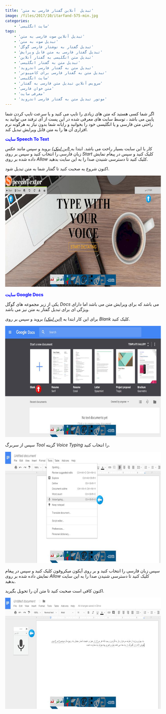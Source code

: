 ```yaml
---
title: 'تبدیل  آنلاین گفتار فارسی به متن'
image: /files/2017/10/itarfand-575-min.jpg
categories:
    - 'سایت انگلیسی'
tags:
    - 'تبدیل آنلاین صوت فارسی به متن'
    - 'تبدیل صوت به متن'
    - 'تبدیل گفتار به نوشتار فارسی گوگل'
    - 'تبدیل گفتار فارسی به متن قابل ویرایش'
    - 'تبدیل متن انگلیسی به گفتار آنلاین'
    - 'تبدیل متن به گفتار انگلیسی'
    - 'تبدیل متن به گفتار فارسی اندروید'
    - 'تبدیل متن به گفتار فارسی برای کامپیوتر'
    - 'سایت انگلیسی'
    - 'سرویس آنلاین تبدیل متن فارسی به گفتار'
    - 'متن خوان فارسی'
    - 'معرفی سایت'
    - 'موتور تبدیل متن به گفتار فارسی اندروید'
---
```


اگر شما کسی هستید که متن های زیادی را تایپ می کنید و یا سرعت تایپ کردن شما پایین می باشد ، توسط سایت های معرفی شده در این پست از آی ترفند می توانید به راحتی متن فارسی و یا انگلیسی خود را بخوانید و رایانه شما بدون نیاز به هرگونه نرم افزاری آن ها را به متن قابل ویرایش تبدیل کند.

<span style="color: #0000ff;">**سایت Speech To Text**</span>

کار با این سایت بسیار راحت می باشد. ابتدا به[ *(این لینک)*](https://www.speechtexter.com/) بروید و سپس مانند عکس زبان فارسی را انتخاب کنید و سپس بر روی *Start* کلیک کنید و سپس در پیغام نمایش داده شده بر روی *Allow* کلیک کنید تا دسترسی شنیدن صدا را به این سایت بدهید.

اکنون شروع به صحبت کنید تا گفتار شما به متن تبدیل شود.

![mhkarami97](/files/2017/10/itarfand-574-min-1.jpg)

<span style="color: #0000ff;">**سایت Google Docs**</span>

یکی از زیر مجموعه های گوگل *Docs* می باشد که برای ویرایش متن می باشد اما دارای ویژگی ای برای تبدیل گفتار به متن نیز می باشد.

برای این کار ابتدا به [*(این لینک)*](https://docs.google.com/document/u/0/) بروید و سپس بر روی *Blank* کلیک کنید.

![mhkarami97](/files/2017/10/itarfand-571-min.jpg)

سپس از سربرگ *Tool* گزینه *Voice Typing* را انتخاب کنید.

![mhkarami97](/files/2017/10/itarfand-572-min.jpg)

سپس زبان فارسی را انتخاب کنید و بر روی آیکون میکروفون کلیک کنید و سپس در پیغام نمایش داده شده بر روی *Allow* کلیک کنید تا دسترسی شنیدن صدا را به این سایت بدهید.

اکنون کافی است صحبت کنید تا متن آن را تحویل بگیرید.

![mhkarami97](/files/2017/10/itarfand-573-min.jpg)